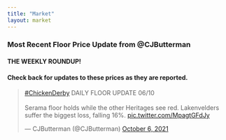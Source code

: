 ```yaml
---
title: "Market"
layout: market
---
```


### Most Recent Floor Price Update from @CJButterman

#### THE WEEKLY ROUNDUP!
#### Check back for updates to these prices as they are reported.


<blockquote class="twitter-tweet"><p lang="en" dir="ltr"><a href="https://twitter.com/hashtag/ChickenDerby?src=hash&amp;ref_src=twsrc%5Etfw">#ChickenDerby</a> DAILY FLOOR UPDATE 06/10<br><br>Serama floor holds while the other Heritages see red. Lakenvelders suffer the biggest loss, falling 16%. <a href="https://t.co/MpagtGFdJy">pic.twitter.com/MpagtGFdJy</a></p>&mdash; CJButterman (@CJButterman) <a href="https://twitter.com/CJButterman/status/1445707658271490051?ref_src=twsrc%5Etfw">October 6, 2021</a></blockquote> <script async src="https://platform.twitter.com/widgets.js" charset="utf-8"></script>
